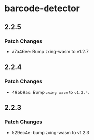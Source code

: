# barcode-detector

## 2.2.5

### Patch Changes

- a7a46ee: Bump zxing-wasm to v1.2.7

## 2.2.4

### Patch Changes

- 48ab8ac: Bump `zxing-wasm` to `v1.2.4`.

## 2.2.3

### Patch Changes

- 529ec4e: bump zxing-wasm to v1.2.3
